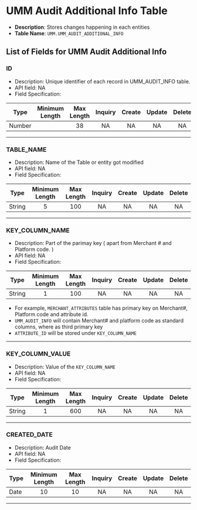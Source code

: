 # UMM Audit Additional Info Table

* **Description**: Stores changes happening in each entities
* **Table Name**: `UMM.UMM_AUDIT_ADDITIONAL_INFO`

## List of Fields for UMM Audit Additional Info

### ID

* Description: Unique identifier of each record in UMM_AUDIT_INFO table.
* API field: NA
* Field Specification:

| Type   | Minimum Length | Max Length | Inquiry  |    Create    |    Update    |    Delete    |
|--------|:--------------:|:----------:|:--------:|:------------:|:------------:|:------------:|
| Number  |         |    38        |    NA     | NA     | NA |    NA     |

---

### TABLE_NAME

* Description: Name of the Table or entity got modified
* API field: NA
* Field Specification:

| Type   | Minimum Length | Max Length | Inquiry  |    Create    |    Update    |    Delete    |
|--------|:--------------:|:----------:|:--------:|:------------:|:------------:|:------------:|
| String  |     5    |    100        |    NA     | NA     | NA |    NA     |

---

### KEY_COLUMN_NAME

* Description: Part of the parimay key ( apart from Merchant # and Platform code. )
* API field: NA
* Field Specification:

| Type   | Minimum Length | Max Length | Inquiry  |    Create    |    Update    |    Delete    |
|--------|:--------------:|:----------:|:--------:|:------------:|:------------:|:------------:|
| String  |     1    |    100        |    NA     | NA     | NA |    NA     |

* For example, `MERCHANT_ATTRIBUTES` table has primary key on Merchant#, Platform code and attribute id.
* `UMM_AUDIT_INFO` will contain Merchant# and platform code as standard columns, where as third primary key
* `ATTRIBUTE_ID` will be stored under `KEY_COLUMN_NAME`

---

### KEY_COLUMN_VALUE

* Description: Value of the `KEY_COLUMN_NAME`
* API field: NA
* Field Specification:

| Type   | Minimum Length | Max Length | Inquiry  |    Create    |    Update    |    Delete    |
|--------|:--------------:|:----------:|:--------:|:------------:|:------------:|:------------:|
| String  |     1    |    600        |    NA     | NA     | NA |    NA     |

---

### CREATED_DATE

* Description: Audit Date
* API field: NA
* Field Specification:

| Type   | Minimum Length | Max Length | Inquiry  |    Create    |    Update    |    Delete    |
|--------|:--------------:|:----------:|:--------:|:------------:|:------------:|:------------:|
| Date  |     10    |    10        |    NA     | NA     | NA |    NA     |

---